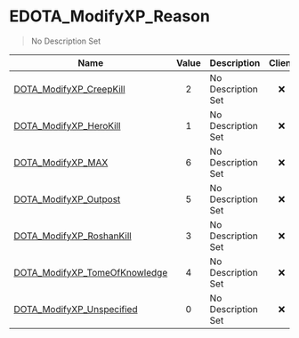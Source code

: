 # EDOTA_ModifyXP_Reason
> No Description Set

Name|Value|Description|Client
--|:--:|--|:--:
[DOTA_ModifyXP_CreepKill](DOTA_ModifyXP_CreepKill)|2|No Description Set|❌
[DOTA_ModifyXP_HeroKill](DOTA_ModifyXP_HeroKill)|1|No Description Set|❌
[DOTA_ModifyXP_MAX](DOTA_ModifyXP_MAX)|6|No Description Set|❌
[DOTA_ModifyXP_Outpost](DOTA_ModifyXP_Outpost)|5|No Description Set|❌
[DOTA_ModifyXP_RoshanKill](DOTA_ModifyXP_RoshanKill)|3|No Description Set|❌
[DOTA_ModifyXP_TomeOfKnowledge](DOTA_ModifyXP_TomeOfKnowledge)|4|No Description Set|❌
[DOTA_ModifyXP_Unspecified](DOTA_ModifyXP_Unspecified)|0|No Description Set|❌
